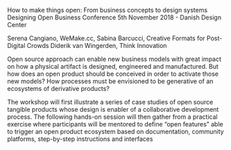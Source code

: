 How to make things open: From business concepts to design systems
Designing Open Business Conference 5th November 2018 - Danish Design Center 

Serena Cangiano, WeMake.cc, 
Sabina Barcucci, Creative Formats for Post-Digital Crowds
Diderik van Wingerden, Think Innovation

Open source approach can enable new business models with great impact on how a physical artifact is designed, engineered and manufactured. But how does an open product should be conceived in order to activate those new models? How processes must be envisioned to be generative of an ecosystems of derivative products?

The workshop will first illustrate a series of case studies of open source tangible products whose design is enabler of a collaborative development process. The following hands-on session will then gather from a practical exercise where participants will be mentored to define “open features” able to trigger an open product ecosystem based on documentation, community platforms, step-by-step instructions and interfaces
